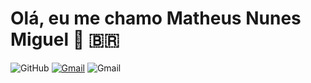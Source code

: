 # Olá, eu me chamo Matheus Nunes Miguel 👋 🇧🇷
![GitHub](https://img.shields.io/badge/-GitHub-blue?style=plastic&logo=github)
<a href="https://img.shields.io/badge/-Gmail-orange?style=plastic&logo=gmail">![Gmail](https://img.shields.io/badge/-Gmail-orange?style=plastic&logo=gmail)</a>
![Gmail](https://img.shields.io/badge/-Gmail-orange?style=plastic&logo=gmail)

<!--
**MatheusNunes133/MatheusNunes133** is a ✨ _special_ ✨ repository because its `README.md` (this file) appears on your GitHub profile.

Here are some ideas to get you started:

- 🔭 I’m currently working on ...
- 🌱 I’m currently learning ...
- 👯 I’m looking to collaborate on ...
- 🤔 I’m looking for help with ...
- 💬 Ask me about ...
- 📫 How to reach me: ...
- 😄 Pronouns: ...
- ⚡ Fun fact: ...
-->
